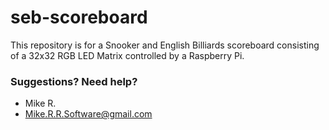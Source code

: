 # seb-scoreboard
This repository is for a Snooker and English Billiards scoreboard consisting of a 32x32 RGB LED Matrix controlled by a Raspberry Pi.

### Suggestions? Need help? ###

* Mike R.
* Mike.R.R.Software@gmail.com